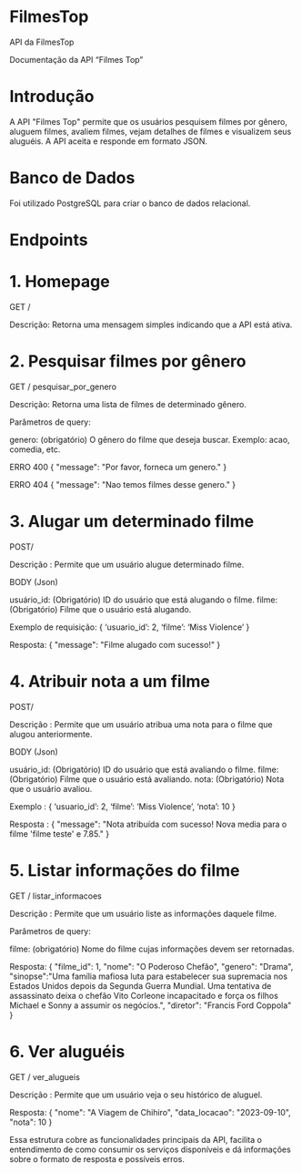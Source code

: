 # FilmesTop

API da FilmesTop

Documentação da API “Filmes Top”

# Introdução

A API "Filmes Top" permite que os usuários pesquisem filmes por gênero, aluguem filmes, avaliem filmes, vejam detalhes de filmes e visualizem seus aluguéis. 
A API aceita e responde em formato JSON.

# Banco de Dados

Foi utilizado PostgreSQL para criar o banco de dados relacional.

# Endpoints

# 1. Homepage

GET /

Descrição: Retorna uma mensagem simples indicando que a API está ativa.

# 2. Pesquisar filmes por gênero 

GET / pesquisar_por_genero

Descrição: Retorna uma lista de filmes de determinado gênero.

Parâmetros de query:

genero: (obrigatório) O gênero do filme que deseja buscar. Exemplo: acao, comedia, etc.

ERRO 400 
{
  "message": "Por favor, forneca um genero."
}

ERRO 404
{
  "message": "Nao temos filmes desse genero."
}


# 3. Alugar um determinado filme 

POST/ 

Descrição : Permite que um usuário alugue determinado filme.

BODY (Json) 

usuário_id: (Obrigatório) ID do usuário que está alugando o filme.
filme: (Obrigatório) Filme que o usuário está alugando.

Exemplo de requisição:
{
  ‘usuario_id’: 2,
  ‘filme’: ‘Miss Violence’
}

Resposta:
{
  "message": "Filme alugado com sucesso!"
}

# 4. Atribuir nota a um filme 

POST/

Descrição : Permite que um usuário atribua uma nota para o filme que alugou anteriormente.

BODY (Json)

usuário_id: (Obrigatório) ID do usuário que está avaliando o filme.
filme: (Obrigatório) Filme que o usuário está avaliando.
nota: (Obrigatório) Nota que o usuário avaliou.

Exemplo :
{
  ‘usuario_id’: 2,
  ‘filme’: ‘Miss Violence’,
  ‘nota’: 10
}

Resposta :
{
  "message": "Nota atribuída com sucesso! Nova media para o filme 'filme teste' e 7.85."
}

# 5. Listar informações do filme 

GET / listar_informacoes

Descrição : Permite que um usuário liste as informações daquele filme.

Parâmetros de query:

filme: (obrigatório) Nome do filme cujas informações devem ser retornadas.

Resposta:
{
  "filme_id": 1,
  "nome": "O Poderoso Chefão",
  "genero": "Drama",
  "sinopse":"Uma família mafiosa luta para estabelecer sua supremacia nos Estados Unidos depois da Segunda Guerra Mundial. 
  Uma tentativa de assassinato deixa o chefão Vito Corleone incapacitado e força os filhos Michael e Sonny a assumir os negócios.",
  "diretor": "Francis Ford Coppola"
}

# 6. Ver aluguéis

GET / ver_alugueis 

Descrição : Permite que um usuário veja o seu histórico de aluguel.

Resposta:
{
    "nome": "A Viagem de Chihiro",
    "data_locacao": "2023-09-10",
    "nota": 10
}

Essa estrutura cobre as funcionalidades principais da API, facilita o entendimento de como consumir os serviços disponíveis e dá informações sobre o formato de resposta e possíveis erros.
